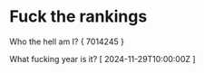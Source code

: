 # Fuck the rankings

Who the hell am I?
{ 7014245 }

What fucking year is it?
[ 2024-11-29T10:00:00Z ]
